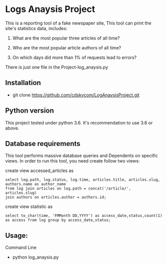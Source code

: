 # Logs Anaysis Project

This is a reporting tool of a fake newspaper site, This tool can print the site's statistics data, includes:
1. What are the most popular three articles of all time?
   
2. Who are the most popular article authors of all time?
    
3. On which days did more than 1% of requests lead to errors?

There is just one file in the Project-log_anaysis.py

## Installation
- git clone https://github.com/cdskycom/LogAnaysisProject.git

## Python version
This project tested under python 3.6. It's recommendation to use 3.6 or above.

## Database requirements
This tool performs massive database queries and Dependents on specific views. In order to run this tool, you need create follow two views:

create view accessed_articles as

    select log.path, log.status, log.time, articles.title, articles.slug, authors.name as author_name
    from log join articles on log.path = concat('/article/', articles.slug)
    join authors on articles.author = authors.id;

create view statistic as

    select to_char(time, 'FMMonth DD,YYYY') as access_date,status,count(1) as access from log group by access_date,status;

## Usage:
Command Line

   - python log_anaysis.py 